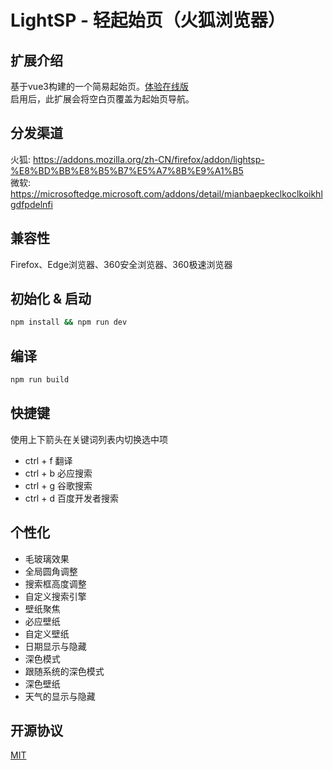 # LightSP - 轻起始页（火狐浏览器）

## 扩展介绍

基于vue3构建的一个简易起始页。[体验在线版](https://www.amzgr.cc/archive/lightsp/)  
启用后，此扩展会将空白页覆盖为起始页导航。  

## 分发渠道

火狐: https://addons.mozilla.org/zh-CN/firefox/addon/lightsp-%E8%BD%BB%E8%B5%B7%E5%A7%8B%E9%A1%B5  
微软: https://microsoftedge.microsoft.com/addons/detail/mianbaepkeclkoclkoikhlgdfpdelnfi

## 兼容性

Firefox、Edge浏览器、360安全浏览器、360极速浏览器

## 初始化 & 启动

```bash
npm install && npm run dev
```

## 编译

```bash
npm run build
```

## 快捷键

使用上下箭头在关键词列表内切换选中项

- ctrl + f 翻译
- ctrl + b 必应搜索
- ctrl + g 谷歌搜索
- ctrl + d 百度开发者搜索

## 个性化

- 毛玻璃效果
- 全局圆角调整
- 搜索框高度调整
- 自定义搜索引擎
- 壁纸聚焦
- 必应壁纸
- 自定义壁纸
- 日期显示与隐藏
- 深色模式
- 跟随系统的深色模式
- 深色壁纸
- 天气的显示与隐藏

## 开源协议

[MIT](https://opensource.org/licenses/MIT)
